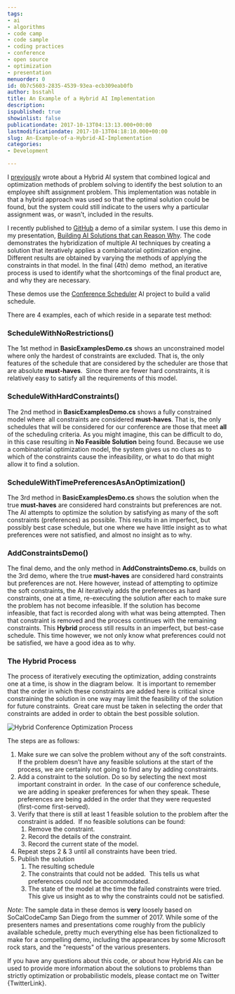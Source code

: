 ```yaml
---
tags:
- ai
- algorithms
- code camp
- code sample
- coding practices
- conference
- open source
- optimization
- presentation
menuorder: 0
id: 0b7c5603-2835-4539-93ea-ecb309eab0fb
author: bsstahl
title: An Example of a Hybrid AI Implementation
description: 
ispublished: true
showinlist: false
publicationdate: 2017-10-13T04:13:13.000+00:00
lastmodificationdate: 2017-10-13T04:18:10.000+00:00
slug: An-Example-of-a-Hybrid-AI-Implementation
categories:
- Development

---
```

I [previously](http://www.cognitiveinheritance.com/post/AI-That-Can-Explain-Why.aspx) wrote about a Hybrid AI system that combined logical and optimization methods of problem solving to identify the best solution to an employee shift assignment problem. This implementation was notable in that a hybrid approach was used so that the optimal solution could be found, but the system could still indicate to the users why a particular assignment was, or wasn’t, included in the results.

I recently published to [GitHub](http://www.github.com/bsstahl/AIDemos) a demo of a similar system. I use this demo in my presentation, [Building AI Solutions that can Reason Why](http://www.cognitiveinheritance.com/page/Speaking-Engagements.aspx). The code demonstrates the hybridization of multiple AI techniques by creating a solution that iteratively applies a combinatorial optimization engine. Different results are obtained by varying the methods of applying the constraints in that model. In the final (4th) demo  method, an iterative process is used to identify what the shortcomings of the final product are, and why they are necessary.

These demos use the [Conference Scheduler](https://github.com/bsstahl/ConferenceScheduler) AI project to build a valid schedule.

There are 4 examples, each of which reside in a separate test method:

### ScheduleWithNoRestrictions()

The 1st method in **BasicExamplesDemo.cs** shows an unconstrained model where only the hardest of constraints are excluded. That is, the only features of the schedule that are considered by the scheduler are those that are absolute **must-haves**.  Since there are fewer hard constraints, it is relatively easy to satisfy all the requirements of this model.

### ScheduleWithHardConstraints()

The 2nd method in **BasicExamplesDemo.cs** shows a fully constrained model where  all constraints are considered **must-haves**. That is, the only schedules that will be considered for our conference are those that meet **all** of the scheduling criteria. As you might imagine, this can be difficult to do, in this case resulting in **No Feasible Solution** being found. Because we use a combinatorial optimization model, the system gives us no clues as to  which of the constraints cause the infeasibility, or what to do that might allow it to find a solution.

### ScheduleWithTimePreferencesAsAnOptimization()

The 3rd method in **BasicExamplesDemo.cs** shows the solution when the true **must-haves** are considered hard constraints but preferences are not. The AI attempts to optimize the solution by satisfying as many of the soft constraints (preferences) as possible. This results in an imperfect, but possibly best case schedule, but one where we have little insight as to what preferences were not satisfied, and almost no insight as to why.

### AddConstraintsDemo()

The final demo, and the only method in **AddConstraintsDemo.cs**, builds on the 3rd demo, where the true **must-haves** are considered hard constraints but preferences are not. Here however, instead of attempting to optimize the soft constraints, the AI iteratively adds the preferences as hard constraints, one at a time, re-executing the solution after each to make sure the problem has not become infeasible. If the solution has become infeasible, that fact is recorded along with what was being attempted. Then that constraint is removed and the process continues with the remaining constraints. This **Hybrid** process still results in an imperfect, but best-case schedule. This time however, we not only know what preferences could not be satisfied, we have a good idea as to why.

### The Hybrid Process

The process of iteratively executing the optimization, adding constraints one at a time, is show in the diagram below.  It is important to remember that the order in which these constraints are added here is critical since constraining the solution in one way may limit the feasibility of the solution for future constraints.  Great care must be taken in selecting the order that constraints are added in order to obtain the best possible solution.

![Hybrid Conference Optimization Process]({PathToRoot}/Images/Hybrid%20Conference%20Optimization%20Process_thumb.png "Hybrid Conference Optimization Process")

The steps are as follows:

1. Make sure we can solve the problem without any of the soft constraints.  If the problem doesn’t have any feasible solutions at the start of the process, we are certainly not going to find any by adding constraints.
2. Add a constraint to the solution. Do so by selecting the next most important constraint in order.  In the case of our conference schedule, we are adding in speaker preferences for when they speak. These preferences are being added in the order that they were requested (first-come first-served).
3. Verify that there is still at least 1 feasible solution to the problem after the constraint is added.  If no feasible solutions can be found:
    1. Remove the constraint.
    2. Record the details of the constraint.
    3. Record the current state of the model.
4. Repeat steps 2 & 3 until all constraints have been tried.
5. Publish the solution
    1. The resulting schedule
    2. The constraints that could not be added.  This tells us what preferences could not be accommodated.
    3. The state of the model at the time the failed constraints were tried.  This give us insight as to why the constraints could not be satisfied.


*Note*: The sample data in these demos is **very** loosely based on SoCalCodeCamp San Diego from the summer of 2017. While some of the presenters names and presentations come roughly from the publicly available schedule, pretty much everything else has been fictionalized to make for a compelling demo, including the appearances by some Microsoft rock stars, and the "requests" of the various presenters.

If you have any questions about this code, or about how Hybrid AIs can be used to provide more information about the solutions to problems than strictly optimization or probabilistic models, please contact me on Twitter {TwitterLink}.